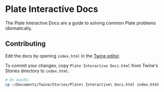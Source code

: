 # Plate Interactive Docs

The Plate Interactive Docs are a guide to solving common Plate problems idiomatically.

## Contributing

Edit the docs by opening `index.html` in the [Twine editor](https://twinery.org/).

To commit your changes, copy `Plate Interactive Docs.html` from Twine's Stories directory to `index.html`.

```bash
# On macOS:
cp ~/Documents/Twine/Stories/Plate\ Interactive\ Docs.html index.html
```

